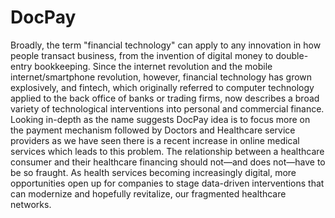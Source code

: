 # DocPay
Broadly, the term "financial technology" can apply to any innovation in how people transact business, from the invention of digital money to double-entry bookkeeping. Since the internet revolution and the mobile internet/smartphone revolution, however, financial technology has grown explosively, and fintech, which originally referred to computer technology applied to the back office of banks or trading firms, now describes a broad variety of technological interventions into personal and commercial finance. Looking in-depth as the name suggests DocPay idea is to focus more on the payment mechanism followed by Doctors and Healthcare service providers as we have seen there is a recent increase in online medical services which leads to this problem. The relationship between a healthcare consumer and their healthcare financing should not—and does not—have to be so fraught. As health services becoming increasingly digital, more opportunities open up for companies to stage data-driven interventions that can modernize and hopefully revitalize, our fragmented healthcare networks.
